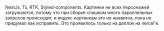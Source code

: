 NextJs, Ts, RTK, Styled-components.
Картинки не всех персонажей загружаются, потому что при сборке слишком много параллельных запросов происходит, и яндекс картинкам это не нравится, пока не придумал как исправить. Это проявилось только на деплое на vercel'е.
